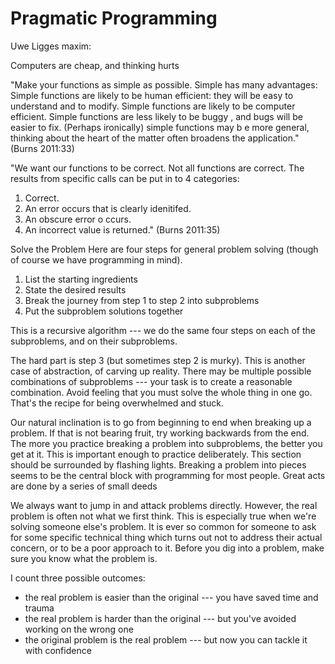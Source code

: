 
# Pragmatic Programming

Uwe Ligges maxim:

Computers are cheap, and thinking hurts

"Make your functions as simple as possible. Simple has many advantages: Simple functions are likely to be human efficient: they will be easy to understand and to modify. Simple functions are likely to be computer efficient. Simple functions are less likely to be buggy , and bugs will be easier to fix. (Perhaps ironically) simple functions may b e more general, thinking about the heart of the matter often broadens the application." (Burns 2011:33)

"We want our functions to be correct. Not all functions are correct. The results from specific calls can be put in to 4 categories: 
1. Correct. 
2. An error occurs that is clearly idenitifed. 
3. An obscure error o ccurs. 
4. An incorrect value is returned." (Burns 2011:35)

Solve the Problem Here are four steps for general problem solving (though of course we have programming in mind). 

1. List the starting ingredients 
2. State the desired results 
3. Break the journey from step 1 to step 2 into subproblems 
4. Put the subproblem solutions together 

This is a recursive algorithm --- we do the same four steps on each of the subproblems, and on their subproblems.

The hard part is step 3 (but sometimes step 2 is murky). This is another case of abstraction, of carving up reality. There may be multiple possible combinations of subproblems --- your task is to create a reasonable combination. Avoid feeling that you must solve the whole thing in one go. That's the recipe for being overwhelmed and stuck.

Our natural inclination is to go from beginning to end when breaking up a problem. If that is not bearing fruit, try working backwards from the end. The more you practice breaking a problem into subproblems, the better you get at it. This is important enough to practice deliberately. This section should be surrounded by flashing lights. Breaking a problem into pieces seems to be the central block with programming for most people. Great acts are done by a series of small deeds

We always want to jump in and attack problems directly. However, the real problem is often not what we first think. This is especially true when we're solving someone else's problem. It is ever so common for someone to ask for some specific technical thing which turns out not to address their actual concern, or to be a poor approach to it. Before you dig into a problem, make sure you know what the problem is. 

I count three possible outcomes: 

* the real problem is easier than the original --- you have saved time and trauma 
* the real problem is harder than the original --- but you've avoided working on the wrong one 
* the original problem is the real problem --- but now you can tackle it with confidence
